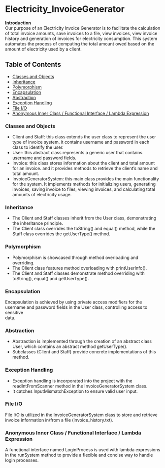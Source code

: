 # Electricity_InvoiceGenerator
**Introduction** <br>
 Our purpose of an Electricity Invoice Generator is to facilitate the calculation of total invoice amounts, save invoices to a file, view invoices, view invoice history and generation of invoices for electricity consumption. This system automates the process of computing the total amount owed based on the amount of electricity used by a client.

## Table of Contents
- [Classes and Objects](#classes-and-objects)
- [Inheritance](#inheritance)
- [Polymorphism](#polymorphism)
- [Encapsulation](#encapsulation)
- [Abstraction](#abstraction)
- [Exception Handling](#exception-handling)
- [File I/O](#file-io)
- [Anonymous Inner Class / Functional Interface / Lambda Expression](#anonymous-inner-class--functional-interface--lambda-expression)
  


### Classes and Objects
- Client and Staff: this class extends the user class to represent the user type of invoice system. it contains username and password in each class to identify the user.<br>
- User: this abstract class represents a generic user that contains username and password fields. <br>
- Invoice: this class stores information about the client and total amount for an invoice. and it provides methods to retrieve the client’s name and total amount.<br>
- InvoiceGeneratorSystem: this main class provides the main functionality for the system. It implements methods for initializing users, generating invoices, saving invoice to files, viewing invoices, and calculating total amounts of electricity usage.<br>

### Inheritance 
- The Client and Staff classes inherit from the User class, demonstrating the inheritance principle. <br>
- The Client class overrides the toString() and equal() method, while the Staff class overrides the getUserType() method.

### Polymorphism 
- Polymorphism is showcased through method overloading and overriding. <br>
- The Client class features method overloading with printUserInfo(). <br>
- The Client and Staff classes demonstrate method overriding with toString(), equal() and 
getUserType().<br>

### Encapsulation 
 Encapsulation is achieved by using private access modifiers for the username and password fields in the User class, controlling access to sensitive  
data.<br>

### Abstraction 
- Abstraction is implemented through the creation of an abstract class User, which contains an abstract method getUserType().<br>
- Subclasses (Client and Staff) provide concrete implementations of this method.<br>

### Exception Handling
- Exception handling is incorporated into the project with the readIntFromScanner method in the InvoiceGeneratorSystem class.<br>
- It catches InputMismatchException to ensure valid user input.<br>

### File I/O 
 File I/O is utilized in the InvoiceGeneratorSystem class to store and retrieve invoice information in/from a file (invoice_history.txt).<br>

### Anonymous Inner Class / Functional Interface / Lambda Expression
 A functional interface named LoginProcess is used with lambda expressions in the runSystem method to provide a flexible and concise way to handle 
login processes.







 




